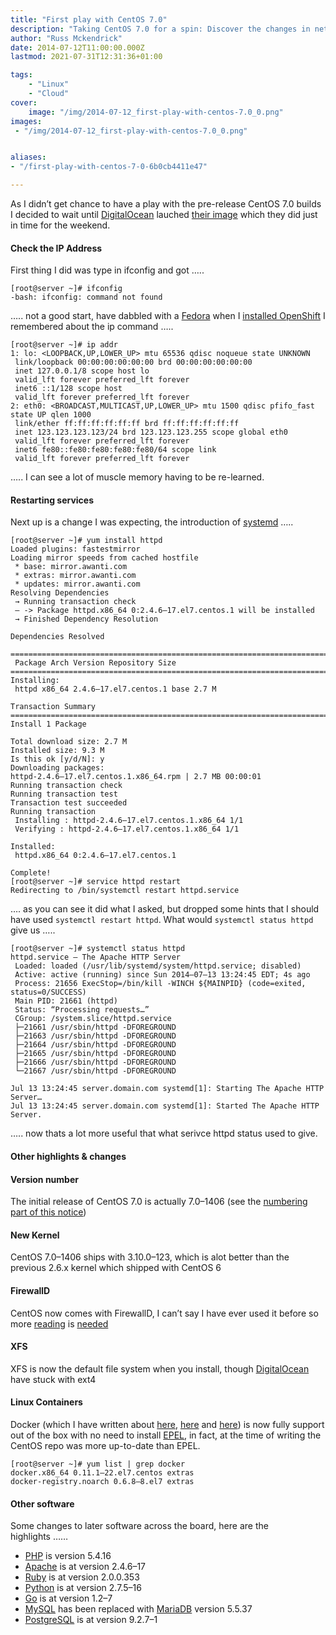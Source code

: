 ```yaml
---
title: "First play with CentOS 7.0"
description: "Taking CentOS 7.0 for a spin: Discover the changes in networking, systemd, XFS, and Docker support in this firsthand exploration on a DigitalOcean Droplet."
author: "Russ Mckendrick"
date: 2014-07-12T11:00:00.000Z
lastmod: 2021-07-31T12:31:36+01:00

tags:
    - "Linux"
    - "Cloud"
cover:
    image: "/img/2014-07-12_first-play-with-centos-7.0_0.png" 
images:
 - "/img/2014-07-12_first-play-with-centos-7.0_0.png"


aliases:
- "/first-play-with-centos-7-0-6b0cb4411e47"

---
```


As I didn’t get chance to have a play with the pre-release CentOS 7.0 builds I decided to wait until [DigitalOcean](https://www.digitalocean.com/?refcode=52ec4dc3647e) lauched [their image](https://twitter.com/digitalocean/status/487664919127420928) which they did just in time for the weekend.

#### Check the IP Address

First thing I did was type in ifconfig and got …..

```
[root@server ~]# ifconfig
-bash: ifconfig: command not found
```

….. not a good start, have dabbled with a [Fedora](https://fedoraproject.org) when I [installed OpenShift](https://media-glass.es/2014/05/31/openshift-notes/) I remembered about the ip command …..

```
[root@server ~]# ip addr
1: lo: <LOOPBACK,UP,LOWER_UP> mtu 65536 qdisc noqueue state UNKNOWN 
 link/loopback 00:00:00:00:00:00 brd 00:00:00:00:00:00
 inet 127.0.0.1/8 scope host lo
 valid_lft forever preferred_lft forever
 inet6 ::1/128 scope host 
 valid_lft forever preferred_lft forever
2: eth0: <BROADCAST,MULTICAST,UP,LOWER_UP> mtu 1500 qdisc pfifo_fast state UP qlen 1000
 link/ether ff:ff:ff:ff:ff:ff brd ff:ff:ff:ff:ff:ff
 inet 123.123.123.123/24 brd 123.123.123.255 scope global eth0
 valid_lft forever preferred_lft forever
 inet6 fe80::fe80:fe80:fe80:fe80/64 scope link 
 valid_lft forever preferred_lft forever
```

….. I can see a lot of muscle memory having to be re-learned.

#### Restarting services

Next up is a change I was expecting, the introduction of [systemd](http://en.wikipedia.org/wiki/Systemd) …..

```
[root@server ~]# yum install httpd
Loaded plugins: fastestmirror
Loading mirror speeds from cached hostfile
 * base: mirror.awanti.com
 * extras: mirror.awanti.com
 * updates: mirror.awanti.com
Resolving Dependencies
 → Running transaction check
 — -> Package httpd.x86_64 0:2.4.6–17.el7.centos.1 will be installed
 → Finished Dependency Resolution

Dependencies Resolved

======================================================================================================
 Package Arch Version Repository Size
======================================================================================================
Installing:
 httpd x86_64 2.4.6–17.el7.centos.1 base 2.7 M

Transaction Summary
======================================================================================================
Install 1 Package

Total download size: 2.7 M
Installed size: 9.3 M
Is this ok [y/d/N]: y
Downloading packages:
httpd-2.4.6–17.el7.centos.1.x86_64.rpm | 2.7 MB 00:00:01 
Running transaction check
Running transaction test
Transaction test succeeded
Running transaction
 Installing : httpd-2.4.6–17.el7.centos.1.x86_64 1/1 
 Verifying : httpd-2.4.6–17.el7.centos.1.x86_64 1/1

Installed:
 httpd.x86_64 0:2.4.6–17.el7.centos.1

Complete!
[root@server ~]# service httpd restart
Redirecting to /bin/systemctl restart httpd.service
```

…. as you can see it did what I asked, but dropped some hints that I should have used `systemctl restart httpd`. What would `systemctl status httpd` give us …..

```
[root@server ~]# systemctl status httpd
httpd.service — The Apache HTTP Server
 Loaded: loaded (/usr/lib/systemd/system/httpd.service; disabled)
 Active: active (running) since Sun 2014–07–13 13:24:45 EDT; 4s ago
 Process: 21656 ExecStop=/bin/kill -WINCH ${MAINPID} (code=exited, status=0/SUCCESS)
 Main PID: 21661 (httpd)
 Status: “Processing requests…”
 CGroup: /system.slice/httpd.service
 ├─21661 /usr/sbin/httpd -DFOREGROUND
 ├─21663 /usr/sbin/httpd -DFOREGROUND
 ├─21664 /usr/sbin/httpd -DFOREGROUND
 ├─21665 /usr/sbin/httpd -DFOREGROUND
 ├─21666 /usr/sbin/httpd -DFOREGROUND
 └─21667 /usr/sbin/httpd -DFOREGROUND

Jul 13 13:24:45 server.domain.com systemd[1]: Starting The Apache HTTP Server…
Jul 13 13:24:45 server.domain.com systemd[1]: Started The Apache HTTP Server.
```

….. now thats a lot more useful that what serivce httpd status used to give.

#### Other highlights & changes

#### Version number

The initial release of CentOS 7.0 is actually 7.0–1406 (see the [numbering part of this notice](http://lists.centos.org/pipermail/centos-announce/2014-July/020393.html))

#### New Kernel

CentOS 7.0–1406 ships with 3.10.0–123, which is alot better than the previous 2.6.x kernel which shipped with CentOS 6

#### FirewallD

CentOS now comes with FirewallD, I can’t say I have ever used it before so more [reading](http://fedoraproject.org/wiki/Features/DynamicFirewall) is [needed](https://fedoraproject.org/wiki/FirewallD)

#### XFS

XFS is now the default file system when you install, though [DigitalOcean](https://www.digitalocean.com/?refcode=52ec4dc3647e) have stuck with ext4

#### Linux Containers

Docker (which I have written about [here](https://media-glass.es/2014/02/15/docker/), [here](https://media-glass.es/2014/04/27/more-docker/) and [here](https://media-glass.es/2014/05/04/yet-more-docker/)) is now fully support out of the box with no need to install [EPEL](https://fedoraproject.org/wiki/EPEL), in fact, at the time of writing the CentOS repo was more up-to-date than EPEL.

```
[root@server ~]# yum list | grep docker
docker.x86_64 0.11.1–22.el7.centos extras 
docker-registry.noarch 0.6.8–8.el7 extras 
```

#### Other software

Some changes to later software across the board, here are the highlights ……

- [PHP](https://php.net/) is version 5.4.16
- [Apache](https://httpd.apache.org/) is at version 2.4.6–17
- [Ruby](https://www.ruby-lang.org/) is at version 2.0.0.353
- [Python](https://www.python.org/) is at version 2.7.5–16
- [Go](http://golang.org/) is at version 1.2–7
- [MySQL](http://www.mysql.com/) has been replaced with [MariaDB](https://mariadb.org/) version 5.5.37
- [PostgreSQL](http://www.postgresql.org/) is at version 9.2.7–1
